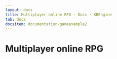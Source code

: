 ```yaml
---
layout: docs
title: Multiplayer online RPG · Docs · KBEngine
tab: docs
docsitem: documentation-gameexample2
---
```


Multiplayer online RPG
====================

